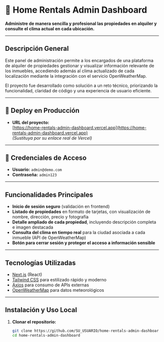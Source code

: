 # 🏡 Home Rentals Admin Dashboard

**Administre de manera sencilla y profesional las propiedades en alquiler y consulte el clima actual en cada ubicación.**

---

## Descripción General

Este panel de administración permite a los encargados de una plataforma de alquiler de propiedades gestionar y visualizar información relevante de los inmuebles, accediendo además al clima actualizado de cada localización mediante la integración con el servicio OpenWeatherMap.

El proyecto fue desarrollado como solución a un reto técnico, priorizando la funcionalidad, claridad de código y una experiencia de usuario eficiente.

---

## 🚀 Deploy en Producción

- **URL del proyecto:**  
  [https://home-rentals-admin-dashboard.vercel.app](https://home-rentals-admin-dashboard.vercel.app)  
  *(Sustituya por su enlace real de Vercel)*

---

## 👤 Credenciales de Acceso

- **Usuario:** `admin@demo.com`
- **Contraseña:** `admin123`

---

## Funcionalidades Principales

- **Inicio de sesión seguro** (validación en frontend)
- **Listado de propiedades** en formato de tarjetas, con visualización de nombre, dirección, precio y fotografía
- **Detalle ampliado de cada propiedad**, incluyendo descripción completa e imagen destacada
- **Consulta del clima en tiempo real** para la ciudad asociada a cada inmueble (API de OpenWeatherMap)
- **Botón para cerrar sesión y proteger el acceso a información sensible**

---

## Tecnologías Utilizadas

- [Next.js](https://nextjs.org/) (React)
- [Tailwind CSS](https://tailwindcss.com/) para estilizado rápido y moderno
- [Axios](https://axios-http.com/) para consumo de APIs externas
- [OpenWeatherMap](https://openweathermap.org/api) para datos meteorológicos

---

## Instalación y Uso Local

1. **Clonar el repositorio:**

   ```bash
   git clone https://github.com/SU_USUARIO/home-rentals-admin-dashboard.git
   cd home-rentals-admin-dashboard
